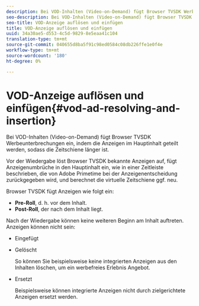 ```yaml
---
description: Bei VOD-Inhalten (Video-on-Demand) fügt Browser TVSDK Werbeunterbrechungen ein, indem die Anzeigen im Hauptinhalt geteilt werden, sodass die Zeitschiene länger ist.
seo-description: Bei VOD-Inhalten (Video-on-Demand) fügt Browser TVSDK Werbeunterbrechungen ein, indem die Anzeigen im Hauptinhalt geteilt werden, sodass die Zeitschiene länger ist.
seo-title: VOD-Anzeige auflösen und einfügen
title: VOD-Anzeige auflösen und einfügen
uuid: 34a30ae5-d553-4c5d-9829-8e5eaa41c104
translation-type: tm+mt
source-git-commit: 040655d8ba5f91c98ed0584c08db226ffe1e0f4e
workflow-type: tm+mt
source-wordcount: '180'
ht-degree: 0%

---
```



# VOD-Anzeige auflösen und einfügen{#vod-ad-resolving-and-insertion}

Bei VOD-Inhalten (Video-on-Demand) fügt Browser TVSDK Werbeunterbrechungen ein, indem die Anzeigen im Hauptinhalt geteilt werden, sodass die Zeitschiene länger ist.

Vor der Wiedergabe löst Browser TVSDK bekannte Anzeigen auf, fügt Anzeigenumbrüche in den Hauptinhalt ein, wie in einer Zeitleiste beschrieben, die von Adobe Primetime bei der Anzeigenentscheidung zurückgegeben wird, und berechnet die virtuelle Zeitschiene ggf. neu.

Browser TVSDK fügt Anzeigen wie folgt ein:

* **Pre-Roll**, d. h. vor dem Inhalt.
* **Post-Roll**, der nach dem Inhalt liegt.

Nach der Wiedergabe können keine weiteren Beginn am Inhalt auftreten. Anzeigen können nicht sein:

* Eingefügt
* Gelöscht

   So können Sie beispielsweise keine integrierten Anzeigen aus den Inhalten löschen, um ein werbefreies Erlebnis Angebot.
* Ersetzt

   Beispielsweise können integrierte Anzeigen nicht durch zielgerichtete Anzeigen ersetzt werden.

